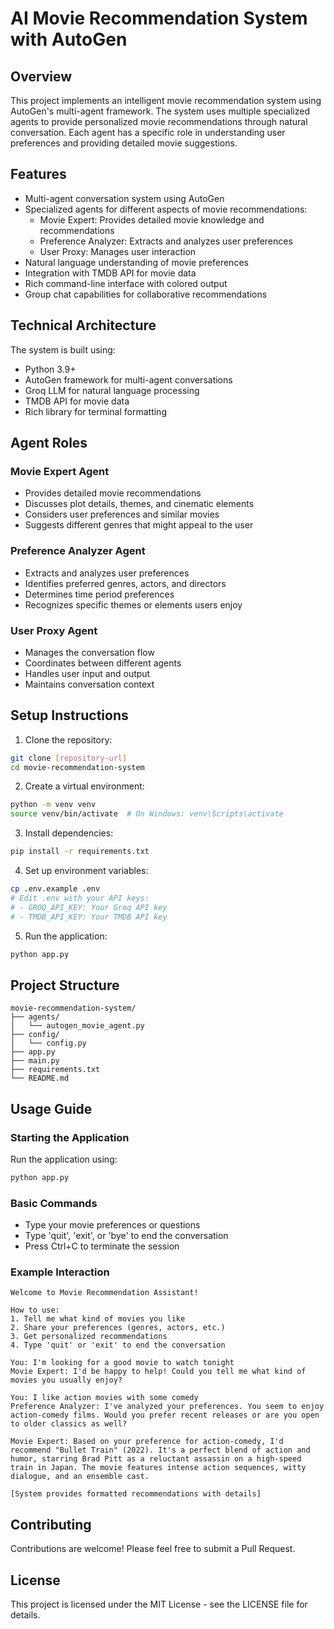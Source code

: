 # AI Movie Recommendation System with AutoGen

## Overview
This project implements an intelligent movie recommendation system using AutoGen's multi-agent framework. The system uses multiple specialized agents to provide personalized movie recommendations through natural conversation. Each agent has a specific role in understanding user preferences and providing detailed movie suggestions.

## Features
- Multi-agent conversation system using AutoGen
- Specialized agents for different aspects of movie recommendations:
  - Movie Expert: Provides detailed movie knowledge and recommendations
  - Preference Analyzer: Extracts and analyzes user preferences
  - User Proxy: Manages user interaction
- Natural language understanding of movie preferences
- Integration with TMDB API for movie data
- Rich command-line interface with colored output
- Group chat capabilities for collaborative recommendations

## Technical Architecture
The system is built using:
- Python 3.9+
- AutoGen framework for multi-agent conversations
- Groq LLM for natural language processing
- TMDB API for movie data
- Rich library for terminal formatting

## Agent Roles

### Movie Expert Agent
- Provides detailed movie recommendations
- Discusses plot details, themes, and cinematic elements
- Considers user preferences and similar movies
- Suggests different genres that might appeal to the user

### Preference Analyzer Agent
- Extracts and analyzes user preferences
- Identifies preferred genres, actors, and directors
- Determines time period preferences
- Recognizes specific themes or elements users enjoy

### User Proxy Agent
- Manages the conversation flow
- Coordinates between different agents
- Handles user input and output
- Maintains conversation context

## Setup Instructions

1. Clone the repository:
```bash
git clone [repository-url]
cd movie-recommendation-system
```

2. Create a virtual environment:
```bash
python -m venv venv
source venv/bin/activate  # On Windows: venv\Scripts\activate
```

3. Install dependencies:
```bash
pip install -r requirements.txt
```

4. Set up environment variables:
```bash
cp .env.example .env
# Edit .env with your API keys:
# - GROQ_API_KEY: Your Groq API key
# - TMDB_API_KEY: Your TMDB API key
```

5. Run the application:
```bash
python app.py
```

## Project Structure
```
movie-recommendation-system/
├── agents/
│   └── autogen_movie_agent.py
├── config/
│   └── config.py
├── app.py
├── main.py
├── requirements.txt
└── README.md
```

## Usage Guide

### Starting the Application
Run the application using:
```bash
python app.py
```

### Basic Commands
- Type your movie preferences or questions
- Type 'quit', 'exit', or 'bye' to end the conversation
- Press Ctrl+C to terminate the session

### Example Interaction
```
Welcome to Movie Recommendation Assistant!

How to use:
1. Tell me what kind of movies you like
2. Share your preferences (genres, actors, etc.)
3. Get personalized recommendations
4. Type 'quit' or 'exit' to end the conversation

You: I'm looking for a good movie to watch tonight
Movie Expert: I'd be happy to help! Could you tell me what kind of movies you usually enjoy?

You: I like action movies with some comedy
Preference Analyzer: I've analyzed your preferences. You seem to enjoy action-comedy films. Would you prefer recent releases or are you open to older classics as well?

Movie Expert: Based on your preference for action-comedy, I'd recommend "Bullet Train" (2022). It's a perfect blend of action and humor, starring Brad Pitt as a reluctant assassin on a high-speed train in Japan. The movie features intense action sequences, witty dialogue, and an ensemble cast.

[System provides formatted recommendations with details]
```

## Contributing
Contributions are welcome! Please feel free to submit a Pull Request.

## License
This project is licensed under the MIT License - see the LICENSE file for details.

